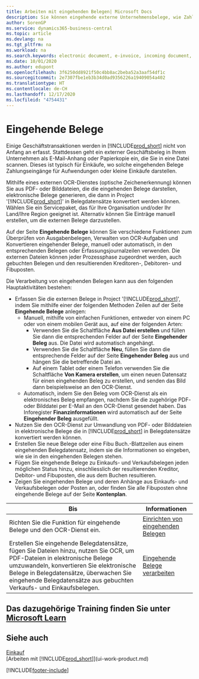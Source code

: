 ```yaml
---
title: Arbeiten mit eingehenden Belegen| Microsoft Docs
description: Sie können eingehende externe Unternehmensbelege, wie Zahlungseingänge oder PDF-Dateien verwalten, OCR-Aufgaben verwalten und Dateien in elektronische Belege und Datensätze umwandeln.
author: SorenGP
ms.service: dynamics365-business-central
ms.topic: article
ms.devlang: na
ms.tgt_pltfrm: na
ms.workload: na
ms.search.keywords: electronic document, e-invoice, incoming document, OCR, ecommerce, document exchange, import invoice
ms.date: 10/01/2020
ms.author: edupont
ms.openlocfilehash: 3f6250dd8921f50c4bb8ac2beba52a3aaf54df1c
ms.sourcegitcommit: 2e7307fbe1eb3b34d0ad9356226a19409054a402
ms.translationtype: HT
ms.contentlocale: de-CH
ms.lasthandoff: 12/17/2020
ms.locfileid: "4754431"
---
```

# <a name="incoming-documents"></a>Eingehende Belege

Einige Geschäftstransaktionen werden in [!INCLUDE[prod_short](includes/prod_short.md)] nicht von Anfang an erfasst. Stattdessen geht ein externer Geschäftsbeleg in Ihrem Unternehmen als E-Mail-Anhang oder Papierkopie ein, die Sie in eine Datei scannen. Dieses ist typisch für Einkäufe, wo solche eingehenden Belege Zahlungseingänge für Aufwendungen oder kleine Einkäufe darstellen.

Mithilfe eines externen OCR-Dienstes (optische Zeichenerkennung) können Sie aus PDF- oder Bilddateien, die die eingehenden Belege darstellen, elektronische Belege generieren, die dann in Project '[!INCLUDE[prod_short](includes/prod_short.md)]' in Belegdatensätze konvertiert werden können. Wählen Sie ein Servicepaket, das für Ihre Organisation und/oder Ihr Land/Ihre Region geeignet ist. Alternativ können Sie Einträge manuell erstellen, um die externen Belege darzustellen.  

Auf der Seite **Eingehende Belege** können Sie verschiedene Funktionen zum Überprüfen von Ausgabenbelegen, Verwalten von OCR-Aufgaben und Konvertieren eingehender Belege, manuell oder automatisch, in den entsprechenden Belegen oder Erfassungsjournalzeilen verwenden. Die externen Dateien können jeder Prozessphase zugeordnet werden, auch gebuchten Belegen und den resultierenden Kreditoren-, Debitoren- und Fibuposten.

Die Verarbeitung von eingehenden Belegen kann aus den folgenden Hauptaktivitäten bestehen:

* Erfassen Sie die externen Belege in Project '[!INCLUDE[prod_short](includes/prod_short.md)]', indem Sie mithilfe einer der folgenden Methoden Zeilen auf der Seite **Eingehende Belege** anlegen:
  * Manuell, mithilfe von einfachen Funktionen, entweder von einem PC oder von einem mobilen Gerät aus, auf eine der folgenden Arten:
    * Verwenden Sie die Schaltfläche **Aus Datei erstellen** und füllen Sie dann die entsprechenden Felder auf der Seite **Eingehender Beleg** aus. Die Datei wird automatisch angehängt.  
    * Verwenden Sie die Schaltfläche **Neu**, füllen Sie dann die entsprechende Felder auf der Seite **Eingehender Beleg** aus und hängen Sie die betreffende Datei an.
    * Auf einem Tablet oder einem Telefon verwenden Sie die Schaltfläche **Von Kamera erstellen**, um einen neuen Datensatz für einen eingehenden Beleg zu erstellen, und senden das Bild dann beispielsweise an den OCR-Dienst.
  * Automatisch, indem Sie den Beleg vom OCR-Dienst als ein elektronisches Beleg empfangen, nachdem Sie die zugehörige PDF- oder Bilddatei per E-Mail an den OCR-Dienst gesendet haben. Das Inforegister **Finanzinformationen** wird automatisch auf der Seite **Eingehender Beleg** ausgefüllt.
* Nutzen Sie den OCR-Dienst zur Umwandlung von PDF- oder Bilddateien in elektronische Belege die in [!INCLUDE[prod_short](includes/prod_short.md)] in Belegdatensätze konvertiert werden können.
* Erstellen Sie neue Belege oder eine Fibu Buch.-Blattzeilen aus einem eingehenden Belegdatensatz, indem sie die Informationen so eingeben, wie sie in den eingehenden Belegen stehen.
* Fügen Sie eingehende Belege zu Einkaufs- und Verkaufsbelegen jeden möglichen Status hinzu, einschliesslich der resultierenden Kreditor, Debitor- und Fibuposten, die aus dem Buchen resultieren.
* Zeigen Sie eingehenden Belege und deren Anhänge aus Einkaufs- und Verkaufsbelegen oder Posten an, oder finden Sie alle Fibuposten ohne eingehende Belege auf der Seite **Kontenplan**.

| Bis | Informationen |
| --- | --- |
| Richten Sie die Funktion für eingehende Belege und den OCR-Dienst ein. |[Einrichten von eingehenden Belegen](across-how-setup-income-documents.md) |
| Erstellen Sie eingehende Belegdatensätze, fügen Sie Dateien hinzu, nutzen Sie OCR, um PDF-Dateien in elektronische Belege umzuwandeln, konvertieren Sie elektronische Belege in Belegdatensätze, überwachen Sie eingehende Belegdatensätze aus gebuchten Verkaufs- und Einkaufsbelegen. |[Eingehende Belege verarbeiten](across-process-income-documents.md) |

## <a name="see-related-training-at-microsoft-learn"></a>Das dazugehörige Training finden Sie unter [Microsoft Learn](/learn/modules/incoming-documents-dynamics-365-business-central/index)

## <a name="see-also"></a>Siehe auch

[Einkauf](purchasing-manage-purchasing.md)  
[Arbeiten mit [!INCLUDE[prod_short](includes/prod_short.md)]](ui-work-product.md)  


[!INCLUDE[footer-include](includes/footer-banner.md)]